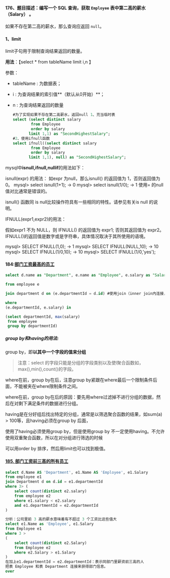 #### 176、题目描述：编写一个 SQL 查询，获取 `Employee` 表中第二高的薪水（Salary） 。

如果不存在第二高的薪水，那么查询应返回 `null`。

#### 1、limit

limit子句用于限制查询结果返回的数量。

**用法**：【select * from tableName limit i,n 】

参数：

- tableName : 为数据表；

- i : 为查询结果的索引值**（默认从0开始）**；

- n : 为查询结果返回的数量

  ```sql
  #为了实现如果不存在第二高薪水，返回null 1、充当临时表
  select (select distinct salary 
          from Employee 
          order by salary 
         limit 1,1) as "SecondHighestSalary";
  #2、使用ifnull函数
  select ifnull((select distinct salary 
          from Employee 
          order by salary 
         limit 1,1), null) as "SecondHighestSalary";
  ```

mysql中**isnull,ifnull,nullif**的用法如下：

isnull(expr) 的用法： 如expr 为null，那么isnull() 的返回值为 1，否则返回值为 0。 mysql> select isnull(1+1); -> 0 mysql> select isnull(1/0); -> 1 使用= 的null 值对比通常是错误的。

isnull() 函数同 is null比较操作符具有一些相同的特性。请参见有关is null 的说明。

IFNULL(expr1,expr2)的用法：

假如expr1 不为 NULL，则 IFNULL() 的返回值为 expr1; 否则其返回值为 expr2。IFNULL()的返回值是数字或是字符串，具体情况取决于其所使用的语境。

mysql> SELECT IFNULL(1,0);
-> 1
mysql> SELECT IFNULL(NULL,10);
-> 10
mysql> SELECT IFNULL(1/0,10);
-> 10
mysql> SELECT
IFNULL(1/0,'yes');



#### 184:[部门工资最高的员工](https://leetcode-cn.com/problems/department-highest-salary/)

```sql
select d.name as "Department", e.name as "Employee", e.salary as "Salary"

from employee e 

join department d on (e.departmentId = d.id) #使用join（inner join内连接，主要用来查交集），而非left join

where 
(e.departmentId, e.salary) in

(select departmentId, max(salary) 
 from employee 
 group by departmentId)
```

##### group by和having的用法:

group by，即**以其中一个字段的值来分组**

> 注意：select 的字段只能是分组的字段类别以及使l聚合函数如，max(),min(),count()的字段。

where在前，group by在后，注意group by紧跟在where最后一个限制条件后面，不能被夹在where限制条件之间。

where在前，group by在后的原因：要先用where过滤掉不进行分组的数据，然后在对剩下满足条件的数据进行分组。

having是在分好组后找出特定的分组，通常是以筛选聚合函数的结果，如sum(a) > 100等，且having必须在group by 后面，

使用了having必须使用group by，但是使用group by 不一定使用having。不允许使用双重聚合函数，所以在对分组进行筛选的时候

可以用order by 排序，然后用limit也可以找到极值。



#### [185. 部门工资前三高的所有员工](https://leetcode-cn.com/problems/department-top-three-salaries/)

```sql
select d.Name AS 'Department', e1.Name AS 'Employee', e1.Salary
from employee e1 
join Department d on d.id = e1.departmentId
where 3> (
    select count(distinct e2.salary)
    from employee e2 
    where e1.salary < e2.salary 
    and e1.departmentId = e2.departmentId
)

分析：公司里前 3 高的薪水意味着有不超过 3 个工资比这些值大
select e1.Name as 'Employee', e1.Salary
from Employee e1
where 3 >
(
    select count(distinct e2.Salary)
    from Employee e2
    where e2.Salary > e1.Salary
)
在加上e1.departmentId = e2.departmentId：表示同部门里薪资前三高的人
把表 Employee 和表 Department 连接来获得部门信息。
over
```

